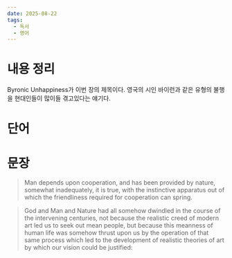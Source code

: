```yaml
---
date: 2025-08-22
tags:
  - 독서
  - 영어
---
```

# 내용 정리

Byronic Unhappiness가 이번 장의 제목이다. 영국의 시인 바이런과 같은 유형의 불행을 현대인들이 많이들 겪고있다는 얘기다.
# 단어


# 문장

>Man depends upon cooperation, and has been provided
by nature, somewhat inadequately, it is true, with
the instinctive apparatus out of which the
friendliness required for cooperation can spring.

>God and Man and Nature had all
somehow dwindled in the course of the intervening
centuries, not because the realistic creed of
modern art led us to seek out mean people, but
because this meanness of human life was somehow
thrust upon us by the operation of that same
process which led to the development of realistic
theories of art by which our vision could be
justified: